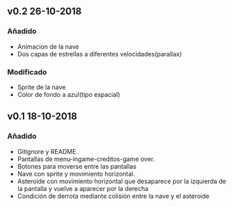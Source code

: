 ## v0.2 26-10-2018
### Añadido
- Animacion de la nave
- Dos capas de estrellas a diferentes velocidades(parallax)
### Modificado
- Sprite de la nave
- Color de fondo a azul(tipo espacial)

## v0.1 18-10-2018
### Añadido
- Gitignore y README.
- Pantallas de menu-ingame-creditos-game over.
- Botones para moverse entre las pantallas
- Nave con sprite y movimiento horizontal.
- Asteroide con movimiento horizontal que desaparece por la izquierda de la pantalla y vuelve a aparecer por la derecha
- Condición de derrota mediante colisión entre la nave y el asteroide
